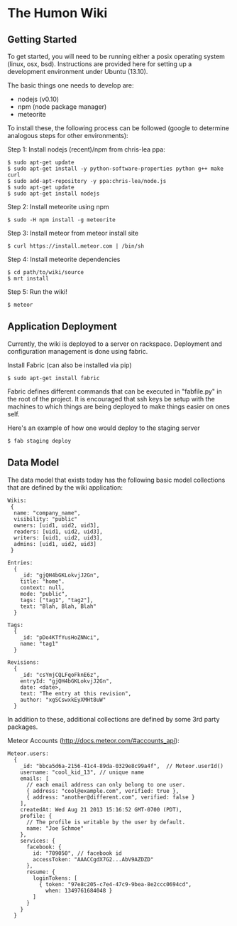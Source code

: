 The Humon Wiki
==============

Getting Started
---------------

To get started, you will need to be running either a posix operating
system (linux, osx, bsd).  Instructions are provided here for setting
up a development environment under Ubuntu (13.10).

The basic things one needs to develop are:
 - nodejs (v0.10)
 - npm (node package manager)
 - meteorite

To install these, the following process can be followed (google to
determine analogous steps for other environments):

Step 1: Install nodejs (recent)/npm from chris-lea ppa:

    $ sudo apt-get update
    $ sudo apt-get install -y python-software-properties python g++ make curl
    $ sudo add-apt-repository -y ppa:chris-lea/node.js
    $ sudo apt-get update
    $ sudo apt-get install nodejs

Step 2: Install meteorite using npm

    $ sudo -H npm install -g meteorite

Step 3: Install meteor from meteor install site

    $ curl https://install.meteor.com | /bin/sh

Step 4: Install meteorite dependencies

    $ cd path/to/wiki/source
    $ mrt install

Step 5: Run the wiki!

    $ meteor

Application Deployment
----------------------

Currently, the wiki is deployed to a server on rackspace.  Deployment
and configuration management is done using fabric.

Install Fabric (can also be installed via pip)

    $ sudo apt-get install fabric

Fabric defines different commands that can be executed in "fabfile.py"
in the root of the project.  It is encouraged that ssh keys be setup
with the machines to which things are being deployed to make things
easier on ones self.

Here's an example of how one would deploy to the staging server

    $ fab staging deploy

Data Model
----------

The data model that exists today has the following basic model collections
that are defined by the wiki application:

    Wikis:
     {
      name: "company_name",
      visibility: "public"
      owners: [uid1, uid2, uid3],
      readers: [uid1, uid2, uid3],
      writers: [uid1, uid2, uid3],
      admins: [uid1, uid2, uid3]
     }

    Entries:
      {
        _id: "gjQH4bGKLokvjJ2Gn",
        title: "home".
        context: null,
        mode: "public",
        tags: ["tag1", "tag2"],
        text: "Blah, Blah, Blah"
      }

    Tags:
      {
        _id: "pDo4KTfYusHoZNNci",
        name: "tag1"
      }

    Revisions:
      {
        _id: "csYmjCQLFqoFknE6z",
        entryId: "gjQH4bGKLokvjJ2Gn",
        date: <date>,
        text: "The entry at this revision",
        author: "xgSCswxkEyXMHt8uW"
      }

In addition to these, additional collections are defined by some 3rd
party packages.

Meteor Accounts (http://docs.meteor.com/#accounts_api):

    Meteor.users:
      {
        _id: "bbca5d6a-2156-41c4-89da-0329e8c99a4f",  // Meteor.userId()
        username: "cool_kid_13", // unique name
        emails: [
          // each email address can only belong to one user.
          { address: "cool@example.com", verified: true },
          { address: "another@different.com", verified: false }
        ],
        createdAt: Wed Aug 21 2013 15:16:52 GMT-0700 (PDT),
        profile: {
          // The profile is writable by the user by default.
          name: "Joe Schmoe"
        },
        services: {
          facebook: {
            id: "709050", // facebook id
            accessToken: "AAACCgdX7G2...AbV9AZDZD"
          },
          resume: {
            loginTokens: [
              { token: "97e8c205-c7e4-47c9-9bea-8e2ccc0694cd",
                when: 1349761684048 }
            ]
          }
        }
      }
